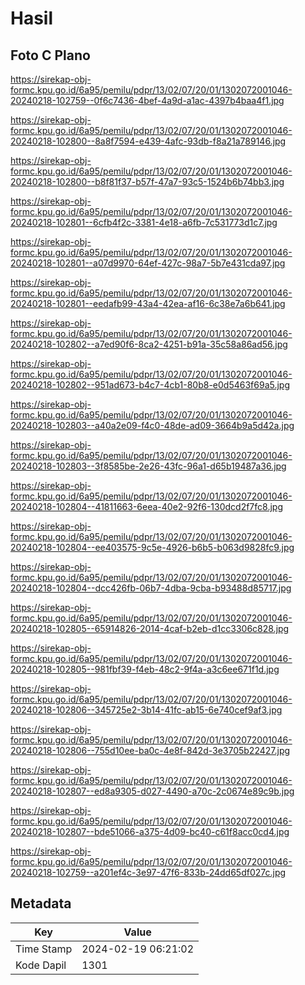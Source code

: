 # Hasil

## Foto C Plano

https://sirekap-obj-formc.kpu.go.id/6a95/pemilu/pdpr/13/02/07/20/01/1302072001046-20240218-102759--0f6c7436-4bef-4a9d-a1ac-4397b4baa4f1.jpg

https://sirekap-obj-formc.kpu.go.id/6a95/pemilu/pdpr/13/02/07/20/01/1302072001046-20240218-102800--8a8f7594-e439-4afc-93db-f8a21a789146.jpg

https://sirekap-obj-formc.kpu.go.id/6a95/pemilu/pdpr/13/02/07/20/01/1302072001046-20240218-102800--b8f81f37-b57f-47a7-93c5-1524b6b74bb3.jpg

https://sirekap-obj-formc.kpu.go.id/6a95/pemilu/pdpr/13/02/07/20/01/1302072001046-20240218-102801--6cfb4f2c-3381-4e18-a6fb-7c531773d1c7.jpg

https://sirekap-obj-formc.kpu.go.id/6a95/pemilu/pdpr/13/02/07/20/01/1302072001046-20240218-102801--a07d9970-64ef-427c-98a7-5b7e431cda97.jpg

https://sirekap-obj-formc.kpu.go.id/6a95/pemilu/pdpr/13/02/07/20/01/1302072001046-20240218-102801--eedafb99-43a4-42ea-af16-6c38e7a6b641.jpg

https://sirekap-obj-formc.kpu.go.id/6a95/pemilu/pdpr/13/02/07/20/01/1302072001046-20240218-102802--a7ed90f6-8ca2-4251-b91a-35c58a86ad56.jpg

https://sirekap-obj-formc.kpu.go.id/6a95/pemilu/pdpr/13/02/07/20/01/1302072001046-20240218-102802--951ad673-b4c7-4cb1-80b8-e0d5463f69a5.jpg

https://sirekap-obj-formc.kpu.go.id/6a95/pemilu/pdpr/13/02/07/20/01/1302072001046-20240218-102803--a40a2e09-f4c0-48de-ad09-3664b9a5d42a.jpg

https://sirekap-obj-formc.kpu.go.id/6a95/pemilu/pdpr/13/02/07/20/01/1302072001046-20240218-102803--3f8585be-2e26-43fc-96a1-d65b19487a36.jpg

https://sirekap-obj-formc.kpu.go.id/6a95/pemilu/pdpr/13/02/07/20/01/1302072001046-20240218-102804--41811663-6eea-40e2-92f6-130dcd2f7fc8.jpg

https://sirekap-obj-formc.kpu.go.id/6a95/pemilu/pdpr/13/02/07/20/01/1302072001046-20240218-102804--ee403575-9c5e-4926-b6b5-b063d9828fc9.jpg

https://sirekap-obj-formc.kpu.go.id/6a95/pemilu/pdpr/13/02/07/20/01/1302072001046-20240218-102804--dcc426fb-06b7-4dba-9cba-b93488d85717.jpg

https://sirekap-obj-formc.kpu.go.id/6a95/pemilu/pdpr/13/02/07/20/01/1302072001046-20240218-102805--65914826-2014-4caf-b2eb-d1cc3306c828.jpg

https://sirekap-obj-formc.kpu.go.id/6a95/pemilu/pdpr/13/02/07/20/01/1302072001046-20240218-102805--981fbf39-f4eb-48c2-9f4a-a3c6ee671f1d.jpg

https://sirekap-obj-formc.kpu.go.id/6a95/pemilu/pdpr/13/02/07/20/01/1302072001046-20240218-102806--345725e2-3b14-41fc-ab15-6e740cef9af3.jpg

https://sirekap-obj-formc.kpu.go.id/6a95/pemilu/pdpr/13/02/07/20/01/1302072001046-20240218-102806--755d10ee-ba0c-4e8f-842d-3e3705b22427.jpg

https://sirekap-obj-formc.kpu.go.id/6a95/pemilu/pdpr/13/02/07/20/01/1302072001046-20240218-102807--ed8a9305-d027-4490-a70c-2c0674e89c9b.jpg

https://sirekap-obj-formc.kpu.go.id/6a95/pemilu/pdpr/13/02/07/20/01/1302072001046-20240218-102807--bde51066-a375-4d09-bc40-c61f8acc0cd4.jpg

https://sirekap-obj-formc.kpu.go.id/6a95/pemilu/pdpr/13/02/07/20/01/1302072001046-20240218-102759--a201ef4c-3e97-47f6-833b-24dd65df027c.jpg


## Metadata

| Key        | Value               |
| ---------- | ------------------- |
| Time Stamp | 2024-02-19 06:21:02 |
| Kode Dapil | 1301                |



